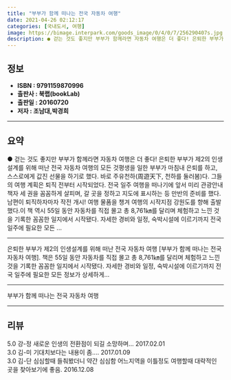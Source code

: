 ```yaml
---
title: "부부가 함께 떠나는 전국 자동차 여행"
date: 2021-04-26 02:12:17
categories: [국내도서, 여행]
image: https://bimage.interpark.com/goods_image/0/4/0/7/256290407s.jpg
description: ● 걷는 것도 좋지만 부부가 함께라면 자동차 여행은 더 좋다! 은퇴한 부부가 제2의 인생설계를 위해 떠난 전국 자동차 여행의 모든 것평생을 일한 부부가 마침내 은퇴를 하고, 스스로에게 값진 선물을 하기로 했다. 바로 주유천하(周遊天下, 천하를 둘러봄)다. 그들의 여행 계획은 퇴직 전부
---
```


## **정보**

- **ISBN : 9791159870996**
- **출판사 : 북랩(bookLab)**
- **출판일 : 20160720**
- **저자 : 조남대,박경희**

------



## **요약**

●  걷는 것도 좋지만 부부가 함께라면 자동차 여행은 더 좋다! 은퇴한 부부가 제2의 인생설계를 위해 떠난 전국 자동차 여행의 모든 것평생을 일한 부부가 마침내 은퇴를 하고, 스스로에게 값진 선물을 하기로 했다. 바로 주유천하(周遊天下, 천하를 둘러봄)다. 그들의 여행 계획은 퇴직 전부터 시작되었다. 전국 일주 여행을 떠나기에 앞서 미리 관광안내책자 세 권을 꼼꼼하게 살피며, 갈 곳을 정하고 지도에 표시하는 등 만반의 준비를 했다. 남편이 퇴직하자마자 작전 개시! 여행 물품을 챙겨 여행의 시작지점 강원도를 향해 출발했다.이 책 역시 55일 동안 자동차를 직접 몰고 총 8,761㎞를 달리며 체험하고 느낀 것을 기록한 꼼꼼한 일지에서 시작됐다. 자세한 경비와 일정, 숙박시설에 이르기까지 전국 일주에 필요한 모든 ...

------

은퇴한 부부가 제2의 인생설계를 위해 떠난 전국 자동차 여행 [부부가 함께 떠나는 전국 자동차 여행]. 책은 55일 동안 자동차를 직접 몰고 총 8,761㎞를 달리며 체험하고 느낀 것을 기록한 꼼꼼한 일지에서 시작됐다. 자세한 경비와 일정, 숙박시설에 이르기까지 전국 일주에 필요한 모든 정보가 상세하게... 

------


부부가 함께 떠나는 전국 자동차 여행 

------


## **리뷰** 

5.0 강-정 새로운 인생의 전환점이 되길 소망하며... 2017.02.01 <br/>3.0 김-미 기대치보다는 내용이 좀.... 2017.01.09 <br/>3.0 김-단 심심할때 들춰봤더니 약간 심심함
어느지역을 이틀정도 여행할때 대략적인 곳을 찾아보기에 좋음. 2016.12.08 <br/>